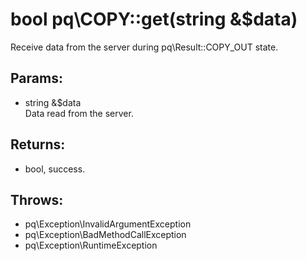 # bool pq\COPY::get(string &$data)

Receive data from the server during pq\Result::COPY_OUT state.

## Params:

* string &$data  
  Data read from the server.

## Returns:

* bool, success.

## Throws:

* pq\Exception\InvalidArgumentException
* pq\Exception\BadMethodCallException
* pq\Exception\RuntimeException
